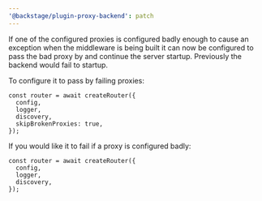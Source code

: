 ```yaml
---
'@backstage/plugin-proxy-backend': patch
---
```


If one of the configured proxies is configured badly enough to cause an exception when the middleware is being built it can now be configured to pass the bad proxy by and continue the server startup. Previously the backend would fail to startup.

To configure it to pass by failing proxies:

```
const router = await createRouter({
  config,
  logger,
  discovery,
  skipBrokenProxies: true,
});
```

If you would like it to fail if a proxy is configured badly:

```
const router = await createRouter({
  config,
  logger,
  discovery,
});
```

